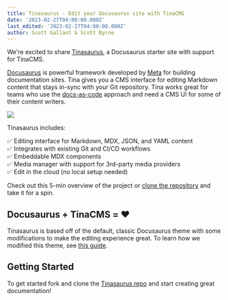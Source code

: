 ```yaml
---
title: Tinasaurus - Edit your Docusaurus site with TinaCMS
date: '2023-02-27T04:00:00.000Z'
last_edited: '2023-02-27T04:00:00.000Z'
author: Scott Gallant & Scott Byrne
---
```



We're excited to share [Tinasaurus](https://github.com/tinacms/tinasaurus ""), a Docusaurus starter site with support for TinaCMS.

[Docusaurus](https://docusaurus.io/ "") is powerful framework developed by [Meta](https://opensource.fb.com/ "") for building documentation sites.  Tina gives you a CMS interface for editing Markdown content that stays in-sync with your Git repository. Tina works great for teams who use the [docs-as-code](https://www.writethedocs.org/guide/docs-as-code/ "") approach and need a CMS UI for some of their content writers.

![](https://res.cloudinary.com/forestry-demo/image/upload/v1677522334/tina-io/blog/tinacms-docusaurus-markdown-editing.gif "")

Tinasaurus includes:

✅ Editing interface for Markdown, MDX, JSON, and YAML content\
✅ Integrates with existing Git and CI/CD workflows\
✅ Embeddable MDX components  \
✅ Media manager with support for 3rd-party media providers  
✅ Edit in the cloud (no local setup needed)

Check out this 5-min overview of the project or [clone the repository](https://github.com/tinacms/tinasaurus "") and take it for a spin.

<Youtube embedSrc="https://www.youtube.com/embed/2bHBwM54UB8" />

## Docusaurus + TinaCMS = ❤️

Tinasaurus is based off of the default, classic Docusaurus theme with some modifications to make the editing experience great. To learn how we modified this theme, see [this guide](https://tina.io/guides/tinacms/docusaurus/guide/ "").

## Getting Started

To get started fork and clone the [Tinasaurus repo](https://github.com/tinacms/tinasaurus) and start creating great documentation!
